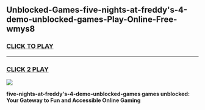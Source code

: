 
## Unblocked-Games-five-nights-at-freddy's-4-demo-unblocked-games-Play-Online-Free-wmys8
<h3>
<a href="https://premium76.site?title=five-nights-at-freddy's-4-demo-unblocked-games&ref=26A">CLICK TO PLAY</a></h3>
<hr>

<h3>
<a href="https://premium76.site?title=five-nights-at-freddy's-4-demo-unblocked-games&ref=26A">CLICK 2 PLAY</a>
  
</h3>

<a href="https://premium76.site?title=five-nights-at-freddy's-4-demo-unblocked-games&ref=26A"><img src="https://clearcache.store/games.png"></a>


**five-nights-at-freddy's-4-demo-unblocked-games games unblocked: Your Gateway to Fun and Accessible Online Gaming**
